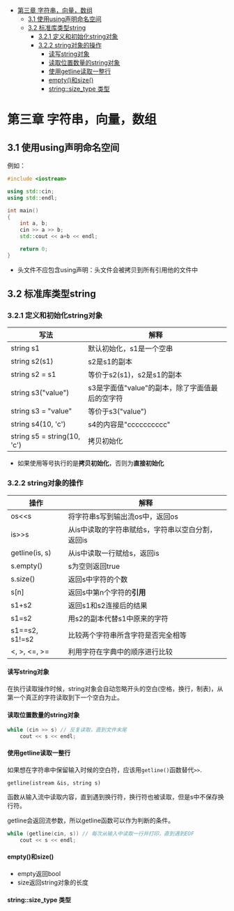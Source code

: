 <!-- TOC -->

- [第三章 字符串，向量，数组](#%E7%AC%AC%E4%B8%89%E7%AB%A0-%E5%AD%97%E7%AC%A6%E4%B8%B2%E5%90%91%E9%87%8F%E6%95%B0%E7%BB%84)
  - [3.1 使用using声明命名空间](#31-%E4%BD%BF%E7%94%A8using%E5%A3%B0%E6%98%8E%E5%91%BD%E5%90%8D%E7%A9%BA%E9%97%B4)
  - [3.2 标准库类型string](#32-%E6%A0%87%E5%87%86%E5%BA%93%E7%B1%BB%E5%9E%8Bstring)
    - [3.2.1 定义和初始化string对象](#321-%E5%AE%9A%E4%B9%89%E5%92%8C%E5%88%9D%E5%A7%8B%E5%8C%96string%E5%AF%B9%E8%B1%A1)
    - [3.2.2 string对象的操作](#322-string%E5%AF%B9%E8%B1%A1%E7%9A%84%E6%93%8D%E4%BD%9C)
      - [读写string对象](#%E8%AF%BB%E5%86%99string%E5%AF%B9%E8%B1%A1)
      - [读取位置数量的string对象](#%E8%AF%BB%E5%8F%96%E4%BD%8D%E7%BD%AE%E6%95%B0%E9%87%8F%E7%9A%84string%E5%AF%B9%E8%B1%A1)
      - [使用getline读取一整行](#%E4%BD%BF%E7%94%A8getline%E8%AF%BB%E5%8F%96%E4%B8%80%E6%95%B4%E8%A1%8C)
      - [empty()和size()](#empty%E5%92%8Csize)
      - [string::size_type 类型](#stringsizetype-%E7%B1%BB%E5%9E%8B)

<!-- /TOC -->

# 第三章 字符串，向量，数组

## 3.1 使用using声明命名空间

例如：

```cpp
#include <iostream>

using std::cin;
using std::endl;

int main()
{
    int a, b;
    cin >> a >> b;
    std::cout << a+b << endl;

    return 0;
}
```

- 头文件不应包含using声明：头文件会被拷贝到所有引用他的文件中

## 3.2 标准库类型string

### 3.2.1 定义和初始化string对象

写法 | 解释 
--- | --- 
string s1 | 默认初始化，s1是一个空串
string s2(s1) | s2是s1的副本 
string s2 = s1 | 等价于s2(s1)，s2是s1的副本
string s3("value") | s3是字面值"value"的副本，除了字面值最后的空字符
string s3 = "value" | 等价于s3("value")
string s4(10, 'c') | s4的内容是"cccccccccc"
string s5 = string(10, 'c') | 拷贝初始化

- 如果使用等号执行的是**拷贝初始化**，否则为**直接初始化**

### 3.2.2 string对象的操作

操作 | 解释
--- | ---
os<<s | 将字符串s写到输出流os中，返回os
is>>s | 从is中读取的字符串赋给s，字符串以空白分割，返回is
getline(is, s) | 从is中读取一行赋给s，返回is
s.empty() | s为空则返回true
s.size() | 返回s中字符的个数
s[n] | 返回s中第n个字符的**引用**
s1+s2 | 返回s1和s2连接后的结果
s1=s2 | 用s2的副本代替s1中原来的字符
s1==s2, s1!=s2 | 比较两个字符串所含字符是否完全相等
<, >, <=, >= | 利用字符在字典中的顺序进行比较

#### 读写string对象

在执行读取操作时候，string对象会自动忽略开头的空白(空格，换行，制表)，从第一个真正的字符读取到下一个空白为止。

#### 读取位置数量的string对象

```cpp
while (cin >> s) // 反复读取，直到文件末尾
    cout << s << endl;
```

#### 使用getline读取一整行

如果想在字符串中保留输入时候的空白符，应该用<code>getline()</code>函数替代<code>>></code>.

<code>getline(istream &is, string s)</code>

函数从输入流中读取内容，直到遇到换行符，换行符也被读取，但是s中不保存换行符。

getline会返回流参数，所以getline函数可以作为判断的条件。

```cpp
while (getline(cin, s)) // 每次从输入中读取一行并打印，直到遇到EOF
    cout << s << endl;
```

#### empty()和size()

- empty返回bool
- size返回string对象的长度

#### string::size_type 类型
